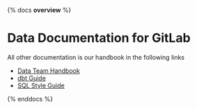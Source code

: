 {% docs __overview__ %}

# Data Documentation for GitLab

All other documentation is our handbook in the following links

* [Data Team Handbook](https://about.gitlab.com/handbook/business-ops/data-team/)
* [dbt Guide](https://about.gitlab.com/handbook/business-ops/data-team/platform/dbt-guide/)
* [SQL Style Guide](https://about.gitlab.com/handbook/business-ops/data-team/platform/sql-style-guide)

{% enddocs %}
